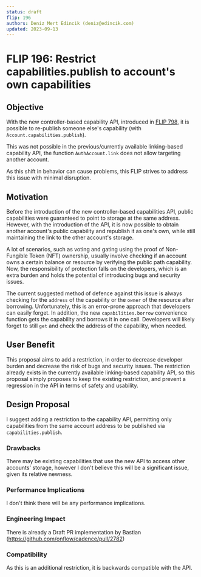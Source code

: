 ```yaml
---
status: draft 
flip: 196 
authors: Deniz Mert Edincik (deniz@edincik.com)
updated: 2023-09-13
---
```


# FLIP 196: Restrict capabilities.publish to account's own capabilities

## Objective

With the new controller-based capability API, introduced in [FLIP 798](https://github.com/onflow/flips/blob/main/cadence/20220203-capability-controllers.md), it is possible to re-publish someone else's capability (with `Account.capabilities.publish`).

This was not possible in the previous/currently available linking-based capability API, the function `AuthAccount.link` does not allow targeting another account.

As this shift in behavior can cause problems, this FLIP strives to address this issue with minimal disruption.

## Motivation

Before the introduction of the new controller-based capabilities API, public capabilities were guaranteed to point to storage at the same address. However, with the introduction of the API, it is now possible to obtain another account's public capability and republish it as one's own, while still maintaining the link to the other account's storage. 

A lot of scenarios, such as voting and gating using the proof of Non-Fungible Token (NFT) ownership, usually involve checking if an account owns a certain balance or resource by verifying the public path capability. Now, the responsibility of protection falls on the developers, which is an extra burden and holds the potential of introducing bugs and security issues.

The current suggested method of defence against this issue is always checking for the `address` of the capability or the `owner` of the resource after borrowing. 
Unfortunately, this is an error-prone approach that developers can easily forget.
In addition, the new `capabilities.borrow` convenience function gets the capability and borrows it in one call.
Developers will likely forget to still `get` and check the address of the capability, when needed. 

## User Benefit

This proposal aims to add a restriction, in order to decrease developer burden and decrease the risk of bugs and security issues. 
The restriction already exists in the currently available linking-based capability API, so this proposal simply proposes to keep the existing restriction, and prevent a regression in the API in terms of safety and usability.

## Design Proposal

I suggest adding a restriction to the capability API, permitting only capabilities from the same account address to be published via `capabilities.publish`.

### Drawbacks

There may be existing capabilities that use the new API to access other accounts' storage, however I don't believe this will be a significant issue, given its relative newness.

### Performance Implications

I don't think there will be any performance implications.

### Engineering Impact

There is already a Draft PR implementation by Bastian (https://github.com/onflow/cadence/pull/2782) 

### Compatibility

As this is an additional restriction, it is backwards compatible with the API. 


